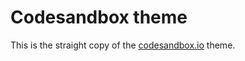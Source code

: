 # Codesandbox theme

This is the straight copy of the [codesandbox.io](https://codesandbox.io) theme.
